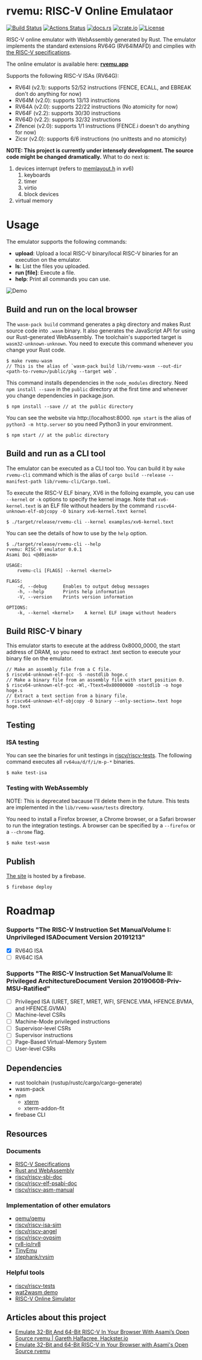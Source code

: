 # rvemu: RISC-V Online Emulataor
[![Build Status](https://travis-ci.com/d0iasm/rvemu.svg?branch=master)](https://travis-ci.com/d0iasm/rvemu)
[![Actions Status](https://github.com/d0iasm/rvemu/workflows/CI/badge.svg)](https://github.com/d0iasm/rvemu/actions)
[![docs.rs](https://docs.rs/rvemu/badge.svg)](https://docs.rs/rvemu)
[![crate.io](https://img.shields.io/crates/v/rvemu.svg)](https://crates.io/crates/rvemu)
[![License](https://img.shields.io/badge/license-MIT-blue.svg)](https://raw.githubusercontent.com/d0iasm/rvemu/master/LICENSE)

RISC-V online emulator with WebAssembly generated by Rust. The emulator implements the standard extensions RV64G (RV64IMAFD) and cimplies with [the RISC-V specifications](https://riscv.org/specifications/).

The online emulator is available here: [**rvemu.app**](https://rvemu.app/)

Supports the following RISC-V ISAs (RV64G):
- RV64I (v2.1): supports 52/52 instructions (FENCE, ECALL, and EBREAK don't do anything for now)
- RV64M (v2.0): supports 13/13 instructions
- RV64A (v2.0): supports 22/22 instructions (No atomicity for now)
- RV64F (v2.2): supports 30/30 instructions
- RV64D (v2.2): supports 32/32 instructions
- Zifencei (v2.0): supports 1/1 instructions (FENCE.i doesn't do anything for now)
- Zicsr (v2.0): supports 6/6 instructions (no unittests and no atomicity)

__NOTE: This project is currently under intensely development. The source code might be changed dramatically.__
What to do next is:
1. devices interrupt (refers to
   [memlayout.h](https://github.com/mit-pdos/xv6-riscv/blob/37df68e5dedbf2a26c2bf0bdae090b206ce78b48/kernel/memlayout.h) in xv6)
   1. keyboards
   2. timer
   3. virtio
   4. block devices
2. virtual memory

# Usage
The emulator supports the following commands:
- __upload__: Upload a local RISC-V binary/local RISC-V binaries for an execution on the emulator.
- __ls__: List the files you uploaded.
- __run [file]__: Execute a file.
- __help__: Print all commands you can use.

![Demo](https://raw.githubusercontent.com/d0iasm/rvemu/master/demo.gif)

## Build and run on the local browser
The `wasm-pack build` command generates a pkg directory and makes Rust source code into `.wasm` binary. It also generates the JavaScript API for using our Rust-generated WebAssembly. The toolchain's supported target is `wasm32-unknown-unknown`.
You need to execute this command whenever you change your Rust code.
```
$ make rvemu-wasm
// This is the alias of `wasm-pack build lib/rvemu-wasm --out-dir <path-to-rvemu>/public/pkg --target web`.
```

This command installs dependencies in the `node_modules` directory. Need `npm install --save` in the `public` directory at the first time and whenever you change dependencies in package.json.
```
$ npm install --save // at the public directory
```

You can see the website via http://localhost:8000. `npm start` is the alias of `python3 -m http.server` so you need Python3 in your environment.
```
$ npm start // at the public directory
```

## Build and run as a CLI tool
The emulator can be executed as a CLI tool too. You can build it by `make rvemu-cli` command which is the alias of `cargo build --release --manifest-path lib/rvemu-cli/Cargo.toml`.

To execute the RISC-V ELF binary, XV6 in the folloing example, you can use `--kernel` or `-k` options to specify the kernel image. Note that `xv6-kernel.text` is an ELF file without headers by the command `riscv64-unknown-elf-objcopy -O binary xv6-kernel.text kernel`
```
$ ./target/release/rvemu-cli --kernel examples/xv6-kernel.text
```

You can see the details of how to use by the `help` option.
```
$ ./target/release/rvemu-cli --help
rvemu: RISC-V emulator 0.0.1
Asami Doi <@d0iasm>

USAGE:
    rvemu-cli [FLAGS] --kernel <kernel>

FLAGS:
    -d, --debug      Enables to output debug messages
    -h, --help       Prints help information
    -V, --version    Prints version information

OPTIONS:
    -k, --kernel <kernel>    A kernel ELF image without headers
```

## Build RISC-V binary
This emulator starts to execute at the address 0x8000_0000, the start address of DRAM, so you need to extract .text section to execute your binary file on the emulator.
```
// Make an assembly file from a C file.
$ riscv64-unknown-elf-gcc -S -nostdlib hoge.c
// Make a binary file from an assembly file with start position 0.
$ riscv64-unknown-elf-gcc -Wl,-Ttext=0x80000000 -nostdlib -o hoge hoge.s
// Extract a text section from a binary file.
$ riscv64-unknown-elf-objcopy -O binary --only-section=.text hoge hoge.text
```

## Testing
### ISA testing
You can see the binaries for unit testings in [riscv/riscv-tests](https://github.com/riscv/riscv-tests).
The following command executes all `rv64ua/d/f/i/m-p-*` binaries.
```
$ make test-isa
```

### Testing with WebAssembly
NOTE: This is deprecated bacause I'll delete them in the future. This tests are
implemented in the `lib/rvemu-wasm/tests` directory.

You need to install a Firefox browser, a Chrome browser, or a Safari browser to run the integration testings. A browser can be specified by a `--firefox` or a `--chrome` flag.
```
$ make test-wasm
```

## Publish
[The site](https://rvemu.app/) is hosted by a firebase.
```
$ firebase deploy
```

# Roadmap
### Supports "The RISC-V Instruction Set ManualVolume I: Unprivileged ISADocument Version 20191213"
- [x] RV64G ISA
- [ ] RV64C ISA

### Supports "The RISC-V Instruction Set ManualVolume II: Privileged ArchitectureDocument Version 20190608-Priv-MSU-Ratified"
- [ ] Privileged ISA (URET, SRET, MRET, WFI, SFENCE.VMA, HFENCE.BVMA, and HFENCE.GVMA)
- [ ] Machine-level CSRs
- [ ] Machine-Mode privileged instructions
- [ ] Supervisor-level CSRs
- [ ] Supervisor instructions
- [ ] Page-Based Virtual-Memory System
- [ ] User-level CSRs

## Dependencies
- rust toolchain (rustup/rustc/cargo/cargo-generate)
- wasm-pack
- npm
  - [xterm](https://xtermjs.org/)
  - xterm-addon-fit
- firebase CLI

## Resources
### Documents
- [RISC-V Specifications](https://riscv.org/specifications/)
- [Rust and WebAssembly](https://rustwasm.github.io/docs/book/introduction.html)
- [riscv/riscv-sbi-doc](https://github.com/riscv/riscv-sbi-doc/blob/master/riscv-sbi.adoc)
- [riscv/riscv-elf-psabi-doc](https://github.com/riscv/riscv-elf-psabi-doc/blob/master/riscv-elf.md)
- [riscv/riscv-asm-manual](https://github.com/riscv/riscv-asm-manual/blob/master/riscv-asm.md)

### Implementation of other emulators
- [qemu/qemu](https://github.com/qemu/qemu)
- [riscv/riscv-isa-sim](https://github.com/riscv/riscv-isa-sim)
- [riscv/riscv-angel](https://github.com/riscv/riscv-angel)
- [riscv/riscv-ovpsim](https://github.com/riscv/riscv-ovpsim)
- [rv8-io/rv8](https://github.com/rv8-io/rv8)
- [TinyEmu](https://bellard.org/tinyemu/)
- [stephank/rvsim](https://github.com/stephank/rvsim)

### Helpful tools
- [riscv/riscv-tests](https://github.com/riscv/riscv-tests)
- [wat2wasm demo](https://webassembly.github.io/wabt/demo/wat2wasm/)
- [RISC-V Online Simulator](https://www.kvakil.me/venus/)

## Articles about this project
- [Emulate 32-Bit And 64-Bit RISC-V In Your Browser With Asami’s Open Source rvemu | Gareth Halfacree, Hackster.io](https://riscv.org/2020/01/emulate-32-bit-and-64-bit-risc-v-in-your-browser-with-asamis-open-source-rvemu-gareth-halfacree-hackster-io/)
- [Emulate 32-Bit and 64-Bit RISC-V in Your Browser with Asami's Open Source rvemu](https://www.hackster.io/news/emulate-32-bit-and-64-bit-risc-v-in-your-browser-with-asami-s-open-source-rvemu-b783f672e463)
